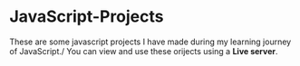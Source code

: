 ﻿# JavaScript-Projects
These are some javascript projects I have made during my learning journey of JavaScript./
You can view and use these orijects using a **Live server**.
